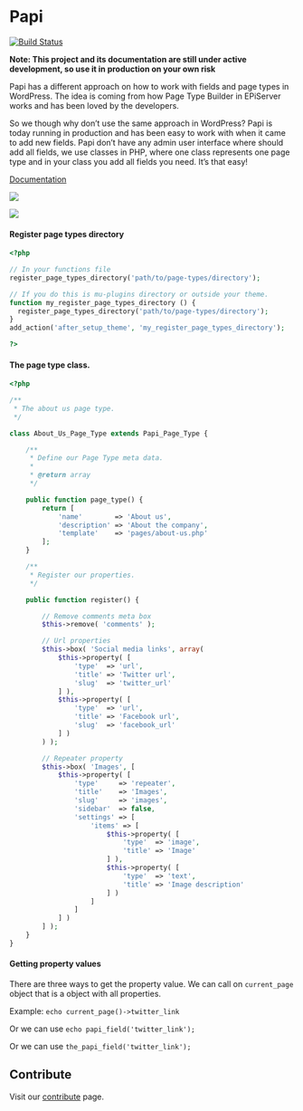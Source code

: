 # Papi

[![Build Status](https://travis-ci.org/wp-papi/papi.svg?branch=master)](https://travis-ci.org/wp-papi/papi)

**Note: This project and its documentation are still under active development, so use it in production on your own risk**

Papi has a different approach on how to work with fields and page types in WordPress. The idea is coming from how Page Type Builder in EPiServer works and has been loved by the developers.

So we though why don’t use the same approach in WordPress? Papi is today running in production and has been easy to work with when it came to add new fields. Papi don’t have any admin user interface where should add all fields, we use classes in PHP, where one class represents one page type and in your class you add all fields you need. It’s that easy!

[Documentation](http://wp-papi.github.io/)

![](http://wp-papi.github.io/assets/images/papi/add-new-page-type-view.png)

![](http://wp-papi.github.io/assets/images/papi/start-page-example-page.png)

#### Register page types directory

```php
<?php

// In your functions file
register_page_types_directory('path/to/page-types/directory');

// If you do this is mu-plugins directory or outside your theme.
function my_register_page_types_directory () {
  register_page_types_directory('path/to/page-types/directory');
}
add_action('after_setup_theme', 'my_register_page_types_directory');

?>
```

#### The page type class.

```php
<?php

/**
 * The about us page type.
 */

class About_Us_Page_Type extends Papi_Page_Type {

	/**
	 * Define our Page Type meta data.
	 *
	 * @return array
	 */

	public function page_type() {
		return [
			'name'        => 'About us',
			'description' => 'About the company',
			'template'    => 'pages/about-us.php'
		];
	}

	/**
	 * Register our properties.
	 */

	public function register() {

		// Remove comments meta box
		$this->remove( 'comments' );

		// Url properties
		$this->box( 'Social media links', array(
			$this->property( [
				'type'  => 'url',
				'title' => 'Twitter url',
				'slug'  => 'twitter_url'
			] ),
			$this->property( [
				'type'  => 'url',
				'title' => 'Facebook url',
				'slug'  => 'facebook_url'
			] )
		) );

		// Repeater property
		$this->box( 'Images', [
			$this->property( [
				'type'     => 'repeater',
				'title'    => 'Images',
				'slug'     => 'images',
				'sidebar'  => false,
				'settings' => [
					'items' => [
						$this->property( [
							'type'  => 'image',
							'title' => 'Image'
						] ),
						$this->property( [
							'type'  => 'text',
							'title' => 'Image description'
						] )
					]
				]
			] )
		] );
	}
}
```

#### Getting property values

There are three ways to get the property value. We can call on `current_page` object that is a object with all properties.

Example: `echo current_page()->twitter_link`

Or we can use `echo papi_field('twitter_link');`

Or we can use `the_papi_field('twitter_link');`

## Contribute

Visit our [contribute](http://wp-papi.github.io/contribute/) page.
